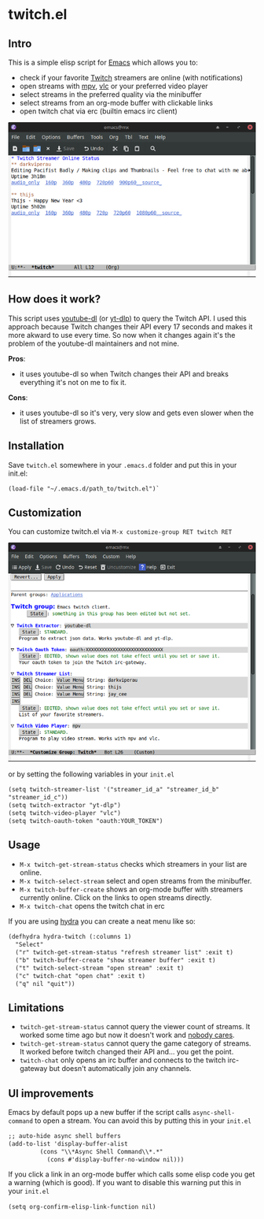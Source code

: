 # twitch.el

## Intro
This is a simple elisp script for [Emacs](https://www.gnu.org/software/emacs/) which allows you to:

- check if your favorite [Twitch](https://twitch.tv) streamers are online (with notifications)
- open streams with [mpv](https://github.com/mpv-player/mpv), [vlc](https://github.com/videolan/vlc) or your preferred video player
- select streams in the preferred quality via the minibuffer
- select streams from an org-mode buffer with clickable links
- open twitch chat via erc (builtin emacs irc client)

![image](https://github.com/aroess/twitch.el/blob/main/twitch-org-buffer.png?raw=true)

## How does it work?
This script uses [youtube-dl](https://github.com/ytdl-org/youtube-dl) (or [yt-dlp](https://github.com/yt-dlp/yt-dlp)) to query the Twitch API. I used this
approach because Twitch changes their API every 17 seconds and makes
it more akward to use every time. So now when it changes again it's
the problem of the youtube-dl maintainers and not mine. 

**Pros**:
- it uses youtube-dl so when Twitch changes their API and breaks everything it's not on me to fix it.

**Cons**:
- it uses youtube-dl so it's very, very slow and gets even slower when the list of streamers grows.

## Installation
Save `twitch.el` somewhere in your `.emacs.d` folder and put this in your init.el:

```elisp
(load-file "~/.emacs.d/path_to/twitch.el")`
```
## Customization
You can customize twitch.el via `M-x customize-group RET twitch RET`

![image](https://github.com/aroess/twitch.el/blob/main/twitch-customize-group.png?raw=true)

or by setting the following variables in your `init.el`

```elisp
(setq twitch-streamer-list '("streamer_id_a" "streamer_id_b" "streamer_id_c"))
(setq twitch-extractor "yt-dlp")
(setq twitch-video-player "vlc")
(setq twitch-oauth-token "oauth:YOUR_TOKEN")
```

## Usage
- `M-x twitch-get-stream-status` checks which streamers in your list are online. 
- `M-x twitch-select-stream` select and open streams from the minibuffer.
- `M-x twitch-buffer-create` shows an org-mode buffer with streamers currently online. Click on the links to open streams directly.
- `M-x twitch-chat` opens the twitch chat in erc

If you are using [hydra](https://github.com/abo-abo/hydra) you can create a neat menu like so:

```elisp
(defhydra hydra-twitch (:columns 1)
  "Select"
  ("r" twitch-get-stream-status "refresh streamer list" :exit t)
  ("b" twitch-buffer-create "show streamer buffer" :exit t)
  ("t" twitch-select-stream "open stream" :exit t)
  ("c" twitch-chat "open chat" :exit t)
  ("q" nil "quit"))

```

## Limitations
- `twitch-get-stream-status` cannot query the viewer count of streams. It worked some time ago but now it doesn't work and [nobody cares](https://github.com/yt-dlp/yt-dlp/issues/1880).
- `twitch-get-stream-status` cannot query the game category of streams. It worked before twitch changed their API and... you get the point.
- `twitch-chat` only opens an irc buffer and connects to the twitch irc-gateway but doesn't automatically join any channels.

## UI improvements
Emacs by default pops up a new buffer if the script calls `async-shell-command` to open a stream. You can avoid this by putting this in your `init.el`

```elisp
;; auto-hide async shell buffers
(add-to-list 'display-buffer-alist
	     (cons "\\*Async Shell Command\\*.*"
		   (cons #'display-buffer-no-window nil)))
```

If you click a link in an org-mode buffer which calls some elisp code you get a warning (which is good). If you want to disable this warning put this in your `init.el`

`(setq org-confirm-elisp-link-function nil)`
